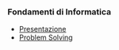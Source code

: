### Fondamenti di Informatica
- [Presentazione](http://albertoferrari.github.io/fondamenti/lezioni/FI00-Presentazione.pdf)
- [Problem Solving](http://albertoferrari.github.io/fondamenti/lezioni/FI01-Problem_solving.pdf)
